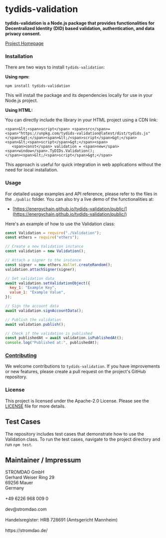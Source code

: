 # tydids-validation
**tydids-validation is a Node.js package that provides functionalities for Decentralized Identity (DID) based validation, authentication, and data privacy consent.**

[Project Homepage](https://corrently.io/books/tydids-trust-framework)

### Installation

There are two ways to install `tydids-validation`:

**Using npm:**

```
npm install tydids-validation
```

This will install the package and its dependencies locally for use in your Node.js project.

**Using HTML:**

You can directly include the library in your HTML project using a CDN link:

```
<span>&lt;<span>script</span> <span>src</span>=<span>"https://unpkg.com/tydids-validation@latest/dist/tydids.js"</span>&gt;</span><span>&lt;/<span>script</span>&gt;</span>
<span>&lt;<span>script</span>&gt;</span><span>
   <span>const</span> validation = <span>new</span> <span>window</span>.TyDIDs.Validation();
</span><span>&lt;/<span>script</span>&gt;</span>
```

This approach is useful for quick integration in web applications without the need for local installation.

### Usage

For detailed usage examples and API reference, please refer to the files in the `./public` folder. You can also try a live demo of the functionalities at:

-   [https://energychain.github.io/tydids-validation/public/](https://energychain.github.io/tydids-validation/public/)


Here's an example of how to use the Validation class:

```javascript
const Validation = require("./Validation");
const ethers = require("ethers");

// Create a new Validation instance
const validation = new Validation();

// Attach a signer to the instance
const signer = new ethers.Wallet.createRandom();
validation.attachSigner(signer);

// Set validation data
await validation.setValidationObject({
  key_1: "Example Key",
  value_1: "Example Value",
});

// Sign the account data
await validation.signAccountData();

// Publish the validation
await validation.publish();

// Check if the validation is published
const publishedAt = await validation.isPublishedAt();
console.log("Published at:", publishedAt);
```

### [Contributing](./CONTRIBUTING.md)

We welcome contributions to `tydids-validation`. If you have improvements or new features, please create a pull request on the project's GitHub repository.

### License

This project is licensed under the Apache-2.0 License. Please see the [LICENSE](LICENSE) file for more details.

## Test Cases

The repository includes test cases that demonstrate how to use the Validation class. To run the test cases, navigate to the project directory and run `npm test`.

## Maintainer / Impressum

<addr>
STROMDAO GmbH  <br/>
Gerhard Weiser Ring 29  <br/>
69256 Mauer  <br/>
Germany  <br/>
  <br/>
+49 6226 968 009 0  <br/>
  <br/>
dev@stromdao.com  <br/>
  <br/>
Handelsregister: HRB 728691 (Amtsgericht Mannheim)<br/>
  <br/>
https://stromdao.de/<br/>
</addr>
